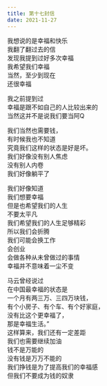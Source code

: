 ```yaml
---      
title: 第十七封信        
date: 2021-11-27
---              
```


  


我想说的是幸福和快乐  
我翻了翻过去的信  
发现我提到过好多次幸福  
我希望我们幸福  
当然，至少到现在  
还很幸福  
  
  
我之前提到过  
幸福是跟不如自己的人比较出来的    
当然这并不是说我们要当阿Q   


我们当然也需要钱，  
有时候我也不知道  
究竟我们这样的状态是好是坏。  
我们好像没有别人焦虑  
没有别人内卷  
我们好像躺平了  
  
  
我们好像知道  
我们想要幸福  
但是也希望我们的人生  
不要太平凡  
我们希望我们的人生足够精彩  
所以我们会折腾  
我们可能会换工作  
会创业  
会做各种从未曾做过的事情  
幸福并不意味着一尘不变  
  
  
  
马云曾经说过  
在中国最幸福的状态是  
一个月有两三万、三四万块钱，  
有个小房子、有个车、有个好家庭，  
没有比这个更幸福了，  
那是幸福生活。”  
这样算来，我们还有一定差距  
我们也需要继续加油  
钱不是万能的  
没有钱是万万不能的  
我们挣钱是为了提高我们的幸福感  
但我们不要成为钱的奴隶  
  
  
